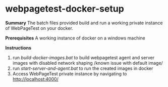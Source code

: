 # webpagetest-docker-setup

**Summary**
The batch files provided build and run a working private instance of WebPageTest on your docker.

**Prerequisites**
A working instance of docker on a windows machine

**Instructions**
1. run *build-docker-images.bat* to build webpagetest agent and server images with disabled network shaping /known issue with default image/
2. run *start-server-and-agent.bat* to run the created images in docker
3. Access WebPageTest private instance by navigating to [http://localhost:4000/](http://localhost:4000/)

